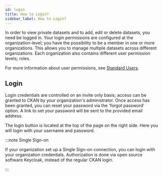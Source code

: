 ```yaml
---
id: login
title: How to Login?
sidebar_label: How to Login?
---
```


In order to view private datasets and to add, edit or delete datasets, you need be logged in. Your login permissions are configured at the organization-level; you have the possibility to be a member in one or more organizations. This allows you to manage multiple datasets across different organizations. Each organization also contains different user permission levels; roles.

For more information about user permissions, see [Standard Users](standaard_gebruikers).

## Login

Login credentials are controlled on an invite only basis; access can be granted to CKAN by your organization's administrator. Once access has been granted, you can reset your password via the 'forgot password' option. A link to set your password will be sent to the provided email address.

The login button is located at the top of the page on the right side. Here you will login with your username and password.

:::note Single Sign-on

If your organization set up a Single Sign-on connection, you can login with your organization credentials. Authorization is done via open source software Keycloak, instead of the regular CKAN login.

:::

<!-- ## User page

When you are logged in your name will appear at top of the page; clicking on your name will redirect to your dashboard. The dashboard allows you to view listings you own and . -->
